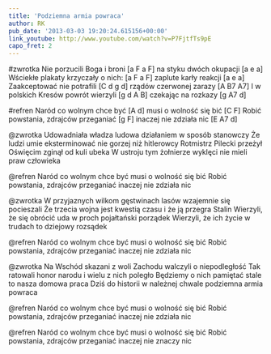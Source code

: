 ```yaml
---
title: 'Podziemna armia powraca'
author: RK
pub_date: '2013-03-03 19:20:24.615156+00:00'
link_youtube: http://www.youtube.com/watch?v=P7FjtfTs9pE
capo_fret: 2
---
```


#zwrotka
Nie porzucili Boga i broni	[a F a F]
na styku dwóch okupacji	[a e a]
Wściekłe plakaty krzyczały o nich:	[a F a F]
zaplute karły reakcji			[a e a]
Zaakceptować nie potrafili	[C d g d]
rządów czerwonej zarazy	[A B7 A7]
I w polskich Kresów powrót wierzyli	[g d A B]
czekając na rozkazy		[g A7 d]

#refren
Naród co wolnym chce być		[A d]
musi o wolność się bić			[C F]
Robić powstania, zdrajców przeganiać	[g F]
inaczej nie zdziała nic			[E A7 d]

@zwrotka
Udowadniała władza ludowa
działaniem w sposób stanowczy
Że ludzi umie eksterminować
nie gorzej niż hitlerowcy
Rotmistrz Pilecki przeżył Oświęcim
zginął od kuli ubeka
W ustroju tym żołnierze wyklęci
nie mieli praw człowieka

@refren
Naród co wolnym chce być
musi o wolność się bić
Robić powstania, zdrajców przeganiać
inaczej nie zdziała nic

@zwrotka
W przyjaznych wilkom gęstwinach lasów
wzajemnie się pocieszali
Że trzecia wojna jest kwestią czasu
i że ją przegra Stalin
Wierzyli, że się obrócić uda
w proch pojałtański porządek
Wierzyli, że ich życie w trudach
to dziejowy rozsądek

@refren
Naród co wolnym chce być
musi o wolność się bić
Robić powstania, zdrajców przeganiać
inaczej nie zdziała nic

@zwrotka
Na Wschód skazani z woli Zachodu
walczyli o niepodległość
Tak ratowali honor narodu
i wielu z nich poległo
Będziemy o nich pamiętać stale
to nasza domowa praca
Dziś do historii w należnej chwale
podziemna armia powraca

@refren
Naród co wolnym chce być
musi o wolność się bić
Robić powstania, zdrajców przeganiać
inaczej nie zdziała nic

@refren
Naród co wolnym chce być
musi o wolność się bić
Robić powstania, zdrajców przeganiać
inaczej nie znaczy nic
